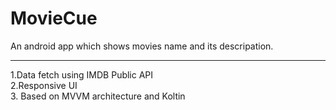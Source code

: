 # MovieCue
An android app which shows movies name and its descripation.
<hr/>
1.Data fetch using IMDB Public API <br/>
2.Responsive UI <br/>
3. Based on MVVM architecture and Koltin <br/>
